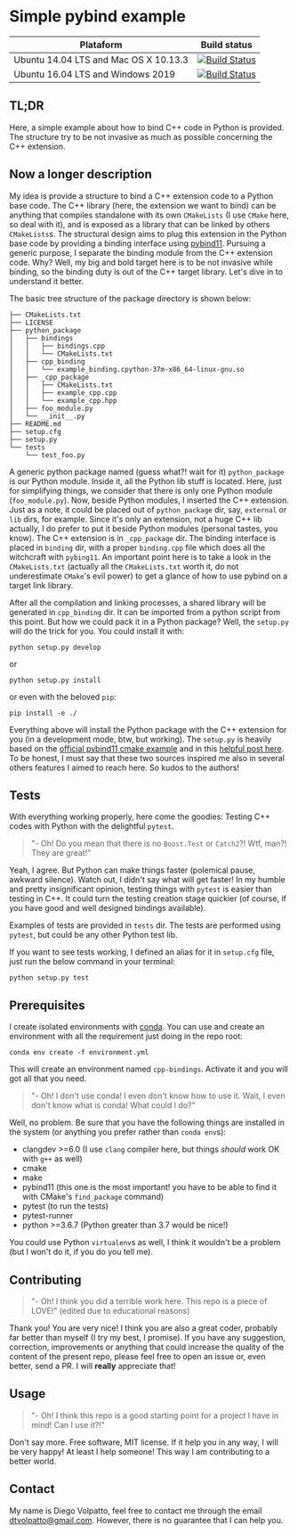 # Simple pybind example

| Plataform                               	| Build status 	|
|-----------------------------------------	|--------------	|
| Ubuntu 14.04 LTS and Mac OS X 10.13.3 	|  [![Build Status](https://travis-ci.com/volpatto/simple_pybind_example.svg?branch=master)](https://travis-ci.com/volpatto/simple_pybind_example)            	|
| Ubuntu 16.04 LTS and Windows 2019       	|  [![Build Status](https://dev.azure.com/volpatto/volpatto/_apis/build/status/volpatto.simple_pybind_example?branchName=master)](https://dev.azure.com/volpatto/volpatto/_build/latest?definitionId=3&branchName=master)            	|

## TL;DR

Here, a simple example about how to bind C++ code in Python is provided. The structure try to be not invasive as much as possible concerning the C++ extension. 

## Now a longer description

My idea is provide a structure to bind a C++ extension code to a Python base code. The C++ library (here, the extension we want to bind) can be anything that compiles standalone with its own `CMakeLists` (I use `CMake` here, so deal with it), and is exposed as a library that can be linked by others `CMakeLists`s.
The structural design aims to plug this extension in the Python base code by providing a binding interface using
[pybind11](https://github.com/pybind/pybind11). Pursuing a generic purpose, I separate the binding module from the C++ extension code. Why? Well, my big and bold target here is to be not invasive while binding, so the binding duty is out of the
C++ target library. Let's dive in to understand it better.

The basic tree structure of the package directory is shown below:

```console
├── CMakeLists.txt
├── LICENSE
├── python_package
│   ├── bindings
│   │   ├── bindings.cpp
│   │   └── CMakeLists.txt
│   ├── cpp_binding
│   │   └── example_binding.cpython-37m-x86_64-linux-gnu.so
│   ├── _cpp_package
│   │   ├── CMakeLists.txt
│   │   ├── example_cpp.cpp
│   │   └── example_cpp.hpp
│   ├── foo_module.py
│   └── __init__.py
├── README.md
├── setup.cfg
├── setup.py
└── tests
    └── test_foo.py
```

A generic python package named (guess what?! wait for it) `python_package` is our Python module. Inside it, 
all the Python lib stuff is located. Here, just for simplifying things, we consider that there is only one Python module (`foo_module.py`). 
Now, beside Python modules, I inserted the C++ extension. Just as a note, it could be placed out of `python_package` dir, say, `external` or `lib` dirs, for example. Since it's only an extension, not a huge C++ lib actually, I do prefer to put it beside Python modules (personal tastes, you know). The C++ extension is in `_cpp_package` dir. The binding interface is
placed in `binding` dir, with a proper `binding.cpp` file which does all the witchcraft with `pybing11`. An important point
here is to take a look in the `CMakeLists.txt` (actually all the `CMakeLists.txt` worth it, do not underestimate `CMake`'s
evil power) to get a glance of how to use pybind on a target link library.

After all the compilation and linking processes, a shared library will be generated in `cpp_binding` dir.
It can be imported from a python script from this point. But how we could pack it in a Python package? Well, the `setup.py` will do the 
trick for you. You could install it with:

```console
python setup.py develop
```

or

```console
python setup.py install
```

or even with the beloved `pip`:

```console
pip install -e ./
```

Everything above will install the Python package with the C++ extension for you (in a development mode, btw, but working). The
`setup.py` is heavily based on the [official pybind11 cmake example](https://github.com/pybind/cmake_example) and
in this [helpful post here](https://www.benjack.io/2018/02/02/python-cpp-revisited.html). To be honest, 
I must say that these two sources inspired me also in several others features I aimed to reach here. So kudos to the authors!

## Tests

With everything working properly, here come the goodies: Testing C++ codes with Python with the delightful `pytest`.

> "- Oh! Do you mean that there is no `Boost.Test` or `Catch2`?! Wtf, man?! They are great!"

Yeah, I agree. But Python can make things faster (polemical pause, awkward silence). Watch out, I didn't say what will get faster!
In my humble and pretty insignificant opinion, testing things with `pytest` is easier than testing in C++. It could turn the
testing creation stage quickier (of course, if you have good and well designed bindings available).

Examples of tests are provided in `tests` dir. The tests are performed using `pytest`, but could be any other Python test lib.

If you want to see tests working, I defined an alias for it in `setup.cfg` file, just run the below command in your 
terminal:

```console
python setup.py test
```

## Prerequisites

I create isolated environments with [conda](https://conda.io/en/latest/). You can use and create an environment with all the
requirement just doing in the repo root:

```console
conda env create -f environment.yml
```

This will create an environment named `cpp-bindings`. Activate it and you will got all that you need.

> "- Oh! I don't use conda! I even don't know how to use it. Wait, I even don't know what is conda! What could I do?"

Well, no problem. Be sure that you have the following things are installed in the system (or anything you prefer rather than
`conda env`s):

* clangdev >=6.0 (I use `clang` compiler here, but things *should* work OK with `g++` as well)
* cmake
* make
* pybind11 (this one is the most important! you have to be able to find it with CMake's `find_package` command)
* pytest (to run the tests)
* pytest-runner
* python >=3.6.7 (Python greater than 3.7 would be nice!)

You could use Python `virtualenv`s as well, I think it wouldn't be a problem (but I won't do it, if you do you tell me).

## Contributing

> "- Oh! I think you did a terrible work here. This repo is a piece of LOVE!" (edited due to educational reasons)

Thank you! You are very nice! I think you are also a great coder, probably far better than myself (I try my best, I 
promise). If you have any suggestion, correction, improvements or anything that could increase the quality of the content
of the present repo, please feel free to open an issue or, even better, send a PR. I will **really** appreciate that!

## Usage

> "- Oh! I think this repo is a good starting point for a project I have in mind! Can I use it?!"

Don't say more. Free software, MIT license. If it help you in any way, I will be very happy! At least I help someone! This way I am contributing to a better world.

## Contact

My name is Diego Volpatto, feel free to contact me through the email dtvolpatto@gmail.com. However, there is no guarantee
that I can help you.
